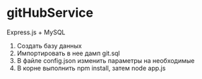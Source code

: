 # gitHubService

Express.js + MySQL

1) Создать базу данных
2) Импортировать в нее дамп git.sql
3) В файле config.json изменить параметры на необходимые
4) В корне выполнить npm install, затем node app.js

